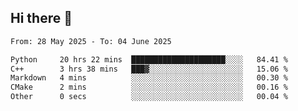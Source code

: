## Hi there 👋

<!--
**Bojupi/Bojupi** is a ✨ _special_ ✨ repository because its `README.md` (this file) appears on your GitHub profile.

Here are some ideas to get you started:

- 🔭 I’m currently working on ...
- 🌱 I’m currently learning ...
- 👯 I’m looking to collaborate on ...
- 🤔 I’m looking for help with ...
- 💬 Ask me about ...
- 📫 How to reach me: ...
- 😄 Pronouns: ...
- ⚡ Fun fact: ...
-->

<!--START_SECTION:waka-->

```txt
From: 28 May 2025 - To: 04 June 2025

Python     20 hrs 22 mins  █████████████████████░░░░   84.41 %
C++        3 hrs 38 mins   ███▓░░░░░░░░░░░░░░░░░░░░░   15.06 %
Markdown   4 mins          ░░░░░░░░░░░░░░░░░░░░░░░░░   00.30 %
CMake      2 mins          ░░░░░░░░░░░░░░░░░░░░░░░░░   00.16 %
Other      0 secs          ░░░░░░░░░░░░░░░░░░░░░░░░░   00.04 %
```

<!--END_SECTION:waka-->
